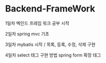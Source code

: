# Backend-FrameWork

1일차
벡인드 프레임 워크 공부 시작

2일차
spring mvc 기초

3일차
mybatis 시작 / 목록, 등록, 수정, 삭제 구현

4일차
select 태그 구현 방법
spring form 확장 태그
